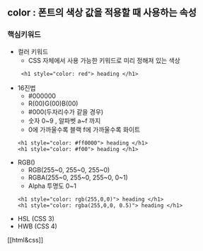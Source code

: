 ## color : 폰트의 색상 값을 적용할 때 사용하는 속성

### 핵심키워드
- 컬러 키워드
	- CSS 자체에서 사용 가능한 키워드로 미리 정해져 있는 색상
	```
	 <h1 style="color: red"> heading </h1>
	```
- 16진법
	- #000000
	- R(00)G(00)B(00)
	- #000(두자리수가 같을 경우)
	- 숫자 0~9 , 알파벳 a~f 까지
	- 0에 가까울수록 블랙 f에 가까울수록 화이트
	```
	<h1 style="color: #ff0000"> heading </h1>
    <h1 style="color: #f00"> heading </h1>
	```
- RGB()
	- RGB(255~0, 255~0, 255~0)
	- RGBA(255~0,  255~0, 255~0, 0~1)
	- Alpha 투명도 0~1
	```
    <h1 style="color: rgb(255,0,0)"> heading </h1>    
    <h1 style="color: rgba(255,0,0, 0.5)"> heading </h1>
	```
- HSL (CSS 3)
- HWB (CSS 4)

[[html&css]]